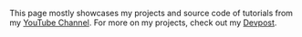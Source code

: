 This page mostly showcases my projects and source code of tutorials from my [YouTube Channel]([https://www.youtube.com/channel/UCOOOZBJ0XdKhP2RLMp-wAYQ](https://youtube.com/playlist?list=PLAzHMFqMSszEG5Vgj5e2yvwCPCHaPs9b6&si=ESdCzCKAYuWXJX8u)). For more on my projects, check out my [Devpost](https://devpost.com/adityabilawar?ref_content=user-portfolio&ref_feature=portfolio&ref_medium=global-nav).

<!-- <img height="180em" src="https://github-readme-stats.vercel.app/api?username=adityabilawar&show_icons=true&hide_border=true&&count_private=true&include_all_commits=true" /> -->

<!-- ![GitHub Streak](http://github-readme-streak-stats.herokuapp.com?user=adityabilawar&hide_border=true) -->
<!-- ### Glad to see you here! ![Profile Views](https://visitor-badge.glitch.me/badge?page_id=adityabilawar) -->
